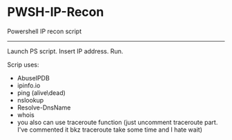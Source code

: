 # PWSH-IP-Recon
Powershell IP recon script
**************************
Launch PS script.
Insert IP address.
Run.

Scrip uses:
- AbuseIPDB
- ipinfo.io
- ping (alive\dead)
- nslookup
- Resolve-DnsName
- whois
- you also can use traceroute function (just uncomment traceroute part. I've commented it bkz traceroute take some time and I hate wait)
